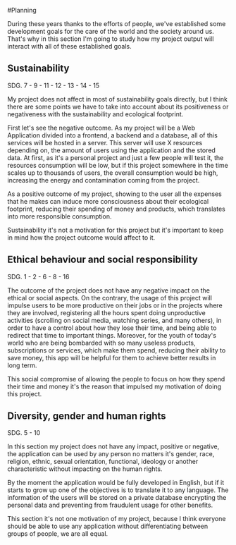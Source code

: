 #Planning

During these years thanks to the efforts of people, we've established some development goals for the care of the world and the society around us. That's why in this section I'm going to study how my project output will interact with all of these established goals.
## **Sustainability**
SDG. 7 - 9 - 11 - 12 - 13 - 14 - 15

My project does not affect in most of sustainability goals directly, but I think there are some points we have to take into account about its positiveness or negativeness with the sustainability and ecological footprint. 

First let's see the negative outcome. As my project will be a Web Application divided into a frontend, a backend and a database, all of this services will be hosted in a server. This server will use X resources depending on, the amount of users using the application and the stored data. At first, as it's a personal project and just a few people will test it, the resources consumption will be low, but if this project somewhere in the time scales up to thousands of users, the overall consumption would be high, increasing the energy and contamination coming from the project.

As a positive outcome of my project, showing to the user all the expenses that he makes can induce more consciousness about their ecological footprint, reducing their spending of money and products, which translates into more responsible consumption.

Sustainability it's not a motivation for this project but it's important to keep in mind how the project outcome would affect to it.
## **Ethical behaviour and social responsibility**
SDG. 1 - 2 - 6 - 8 - 16

The outcome of the project does not have any negative impact on the ethical or social aspects. On the contrary, the usage of this project will impulse users to be more productive on their jobs or in the projects where they are involved, registering all the hours spent doing unproductive activities (scrolling on social media, watching series, and many others), in order to have a control about how they lose their time, and being able to redirect that time to important things. 
Moreover, for the youth of today's world who are being bombarded with so many useless products, subscriptions or services, which make them spend, reducing their ability to save money, this app will be helpful for them to achieve better results in long term.

This social compromise of allowing the people to focus on how they spend their time and money it's the reason that impulsed my motivation of doing this project.
## **Diversity, gender and human rights**
SDG. 5 - 10

In this section my project does not have any impact, positive or negative, the application can be used by any person no matters it's gender, race, religion, ethnic, sexual orientation, functional, ideology or another characteristic without impacting on the human rights.

By the moment the application would be fully developed in English, but if it starts to grow up one of the objectives is to translate it to any language. The information of the users will be stored on a private database encrypting the personal data and preventing from fraudulent usage for other benefits.

This section it's not one motivation of my project, because I think everyone should be able to use any application without differentiating between groups of people, we are all equal. 
